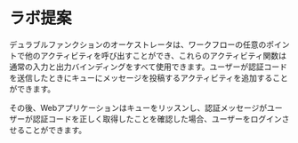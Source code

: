 # ラボ提案

デュラブルファンクションのオーケストレータは、ワークフローの任意のポイントで他のアクティビティを呼び出すことができ、これらのアクティビティ関数は通常の入力と出力バインディングをすべて使用できます。ユーザーが認証コードを送信したときにキューにメッセージを投稿するアクティビティを追加することができます。

その後、Webアプリケーションはキューをリッスンし、認証メッセージがユーザーが認証コードを正しく取得したことを確認した場合、ユーザーをログインさせることができます。
